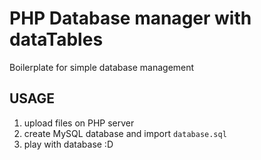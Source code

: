 # PHP Database manager with dataTables

Boilerplate for simple database management

## USAGE

1. upload files on PHP server
2. create MySQL database and import `database.sql`
3. play with database :D
